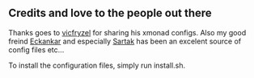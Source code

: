 ## Credits and love to the people out there

Thanks goes to [vicfryzel](https://github.com/vicfryzel) for sharing his xmonad configs. Also my good freind [Eckankar](https://github.com/Eckankar) and especially [Sartak](https://github.com/sartak/conf) has been an excelent source of config files etc...

To install the configuration files, simply run install.sh.


